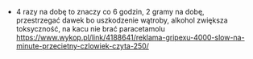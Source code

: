 - 4 razy na dobę to znaczy co 6 godzin, 2 gramy na dobę, przestrzegać dawek bo uszkodzenie wątroby, alkohol zwiększa toksyczność, na kacu nie brać paracetamolu https://www.wykop.pl/link/4188641/reklama-gripexu-4000-slow-na-minute-przecietny-czlowiek-czyta-250/